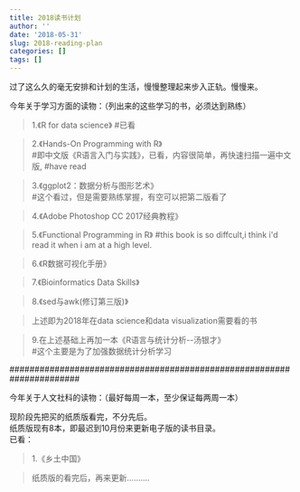 ```yaml
---
title: 2018读书计划
author: ''
date: '2018-05-31'
slug: 2018-reading-plan
categories: []
tags: []
---
```

过了这么久的毫无安排和计划的生活，慢慢整理起来步入正轨。慢慢来。

今年关于学习方面的读物：（列出来的这些学习的书，必须达到熟练）

> 1.《R for data science》 #已看

> 2.《Hands-On Programming with R》<br> 
> #即中文版《R语言入门与实践》，已看，内容很简单，再快速扫描一遍中文版,
> #have read

> 3.《ggplot2：数据分析与图形艺术》<br>
> #这个看过，但是需要熟练掌握，有空可以把第二版看了

> 4.《Adobe Photoshop CC 2017经典教程》

> 5.《Functional Programming in R》   #this book is so diffcult,i think i'd read it when i 
> am at a high level.

> 6.《R数据可视化手册》

> 7.《Bioinformatics Data Skills》

> 8.《sed与awk(修订第三版)》


> 上述即为2018年在data science和data visualization需要看的书
> 

> 9.在上述基础上再加一本《R语言与统计分析--汤银才》<br>
> #这个主要是为了加强数据统计分析学习


######################################################################


今年关于人文社科的读物：（最好每周一本，至少保证每两周一本）

现阶段先把买的纸质版看完，不分先后。<br>
纸质版现有8本，即最迟到10月份来更新电子版的读书目录。<br>
已看：<br>

> 1.《乡土中国》<br>

> 纸质版的看完后，再来更新..........
